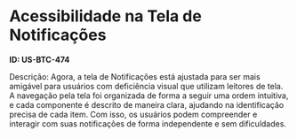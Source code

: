 # Acessibilidade na Tela de Notificações

**ID: US-BTC-474**

Descrição: Agora, a tela de Notificações está ajustada para ser mais amigável para usuários com deficiência visual que utilizam leitores de tela. A navegação pela tela foi organizada de forma a seguir uma ordem intuitiva, e cada componente é descrito de maneira clara, ajudando na identificação precisa de cada item. Com isso, os usuários podem compreender e interagir com suas notificações de forma independente e sem dificuldades.